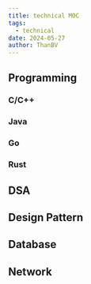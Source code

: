 ```yaml
---
title: technical MOC
tags:
  - technical
date: 2024-05-27
author: ThanBV
---
```


## Programming
### C/C++
### Java
### Go
### Rust

## DSA

## Design Pattern

## Database

## Network
